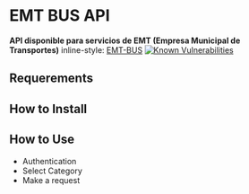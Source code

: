 # EMT BUS API
**API disponible para servicios de EMT (Empresa Municipal de Transportes)**
inline-style:
[EMT-BUS](https://github.com/Lorengamboa/EMT-library/blob/master/assets/emt-bus_logo.png)
[![Known Vulnerabilities](https://snyk.io/test/github/lorengamboa/emt-bus/badge.svg)](https://snyk.io/test/github/lorengamboa/emt-bus)

## Requerements
## How to Install
## How to Use
   * Authentication
   * Select Category
   * Make a request
